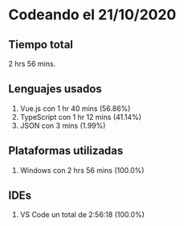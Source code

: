 # Codeando el 21/10/2020

## Tiempo total
2 hrs 56 mins.

## Lenguajes usados
1. Vue.js con 1 hr 40 mins (56.86%)
1. TypeScript con 1 hr 12 mins (41.14%)
1. JSON con 3 mins (1.99%)

## Plataformas utilizadas
1. Windows con 2 hrs 56 mins (100.0%)

## IDEs
1. VS Code un total de 2:56:18 (100.0%)

